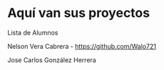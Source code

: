 # Aquí van sus proyectos

Lista de Alumnos

Nelson Vera Cabrera - https://github.com/Walo721

Jose Carlos González Herrera

